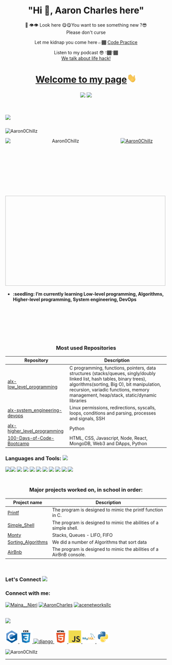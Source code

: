 <h1 align='center'>"Hi 👋, Aaron Charles here"</h1>
<p align="center">🚀 👁👁 Look here 😋😋You want to see something new ?😎 <br> Please don't curse</p>
<p align="center"> Let me kidnap you come here 👉🏾 <a href="https://Aaron0Chillz.github.io/CV" target='./_blank'>Code Practice</a></p>
<p align="center">Listen to my podcast 😎 👇🏾👇🏾 <a href="https://spotifyanchor-web.app.link/e/cA9XxRgPbBb"  target='./_blank'> <br> We talk about life hack!   </p>


<h1 align="center"> Welcome to my page<img src="https://raw.githubusercontent.com/ABSphreak/ABSphreak/master/gifs/Hi.gif" width="30px"> </h1>
<h3 align="center"><a href="mailto:aceaaroncharles001@gmail.com"><img src="https://img.shields.io/badge/EMAIL-red?style=for-the-badge"></a>
<a href='./_blank'><img src="https://img.shields.io/badge/RESUME-blue?style=for-the-badge"></a>
<h1 align="left"><img src="https://readme-typing-svg.herokuapp.com?color=87CEFA&lines=Welcome+To+My+Github!;Hope+you+Enjoy+:)."> </h1><p align="left"> <img src="https://komarev.com/ghpvc/?username=AaronoChillz&label=Profile%20views&color=0e75b6&style=flat" alt="Aaron0Chillz" /> </p>

	
<p align="center"> <img align="left" src="https://github-readme-stats.vercel.app/api/top-langs?username=Aaron0Chillz&show_icons=true&locale=en&layout=compact&theme=radical" alt="Aaron0Chillz" width=360 height=180/>
</p>
<p align="left"> <a href="https://github.com/ryo-ma/github-profile-trophy"><img src="https://github-profile-trophy.vercel.app/?username=Aaron0Chillz&theme=gruvbox" alt="Aaron0Chillz" /></a> </p>

</br>
<h4> 
	<img align="[https://64.media.tumblr.com/369a52fbd9de5230b8ac6986ef801a1e/tumblr_n1pyp1FIBF1ts0osto3_400.gifv](https://64.media.tumblr.com/369a52fbd9de5230b8ac6986ef801a1e/tumblr_n1pyp1FIBF1ts0osto3_400.gifv)" width="500" height="281" /> 
<ul align="left">
	<li> :seedling: I’m currently learning Low-level programming, Algorithms, Higher-level programming, System engineering, DevOps </li><br/><br/>
</ul>
</h4>

<br>

<h3 align="center"> </h3>


<br/>

<h3 align="center">Most used Repositories</h3>

| Repository | Description |
| --- | --- |
| [ alx-low_level_programming](https://github.com/Aaron0Chillz/Alx-low_level_programming) | C programming, functions, pointers, data structures (stacks/queues, singly/doubly linked list, hash tables, binary trees), algorithms(sorting, Big O), bit manipulation, recursion, variadic functions, memory management, heap/stack, static/dynamic libraries |
| [ alx-system_engineering-devops](https://github.com/Aaron0Chillz/Alx-system_engineering-devops) | Linux permissions, redirections, syscalls, loops, conditions and parsing, processes and signals, SSH |
| [ alx-higher_level_programming](https://github.com/Aaron0Chillz/alx-higher_level_programming) | Python|
| [ 100-Days-of-Code-Bootcamp](https://github.com/Aaron0Chillz/100-Days-of-Code-Bootcamp) | HTML, CSS, Javascript, Node, React, MongoDB, Web3 and DApps, Python|


<h3 align="left">Languages and Tools: <img src = "https://media2.giphy.com/media/QssGEmpkyEOhBCb7e1/giphy.gif?cid=ecf05e47a0n3gi1bfqntqmob8g9aid1oyj2wr3ds3mg700bl&rid=giphy.gif" width = 32px> </h3>


<img src="https://img.shields.io/badge/-C%20%20-659ad2?style=flat&logo=c%2B%2B&logoColor=ffffff"><img src="https://img.shields.io/badge/-Python-black?style=flat&logo=python"> 
<img src="https://img.shields.io/badge/-JavaScript-eed718?style=flat&logo=javascript&logoColor=ffffff">
<img src="https://img.shields.io/badge/-MySQL-ADD8E6?style=flat&logo=mysql">
<img src="http://img.shields.io/badge/-Git-F1502F?style=flat&logo=git&logoColor=FFFFFF">
<img src="http://img.shields.io/badge/-Github-000000?style=flat&logo=github&logoColor=FFFFFF">
<img src="http://img.shields.io/badge/-VS%20Code-007ACC?style=flat&logo=visual%20studio%20code&logoColor=white">
<img src="http://img.shields.io/badge/-DOCKER-black?style=flat&logo=DOCKER">
<img src="http://img.shields.io/badge/-FLASK-red?style=flat&logo=FLASK">
<img src="http://img.shields.io/badge/-VAGRANT-blue?style=flat&logo=VAGRANT">
<img src="http://img.shields.io/badge/-LINUX-black?style=flat&logo=LINUX">


<h3 align="center"><br>Major projects worked on, in school in order:</h3> 
  
| Project name | Description |
| --- | --- |
|[Printf](https://github.com/Aaron0Chillz/printf)| The program is designed to mimic the printf function in C.|
|[Simple_Shell](https://github.com/Aaron0Chillz/simple_shell)| The program is designed to mimic the abilities of a simple shell. |
|[Monty](https://github.com/Aaron0Chillz/monty) | Stacks, Queues - LIFO, FIFO |
|[Sorting_Algorithms](https://github.com/Aaron0Chilz/sorting_algorithms) | We did a number of Algorithms that sort data |
|[AirBnb](https://github.com/Aaron0Chillz/AirBnB_clone)| The program is designed to mimic the abilities of a AirBnB console. |
<br />


### Let's Connect <img src='https://raw.githubusercontent.com/ShahriarShafin/ShahriarShafin/main/Assets/handshake.gif' width="100px"> 

<h3 align="left">Connect with me:</h3>
<p align="left">
<a href="https://twitter.com/ACENETWORKSLLC" target="blank"><img align="center" src="https://raw.githubusercontent.com/rahuldkjain/github-profile-readme-generator/master/src/images/icons/Social/twitter.svg" alt="Maina__Njeri" height="30" width="40" /></a>
<a href="https://linkedin.com/in/aaron-charles-497607170" target="blank"><img align="center" src="https://raw.githubusercontent.com/rahuldkjain/github-profile-readme-generator/master/src/images/icons/Social/linked-in-alt.svg" alt="AaronCharles" height="30" width="40" /></a>
<a href="https://instagram.com/acenetworksllc" target="blank"><img align="center" src="https://raw.githubusercontent.com/rahuldkjain/github-profile-readme-generator/master/src/images/icons/Social/instagram.svg" alt="acenetworksllc" height="30" width="40" /></a>
</p>



	
	
<h2 align="left"><img src="https://readme-typing-svg.herokuapp.com?color=87CEFA&lines=Thank+you+for+stopping+by!;Have+a+nice+day."></h2>
</p>

<p align="left"> <a href="https://www.cprogramming.com/" target="_blank" rel="noreferrer"> <img src="https://raw.githubusercontent.com/devicons/devicon/master/icons/c/c-original.svg" alt="c" width="40" height="40"/> </a> <a href="https://www.w3schools.com/css/" target="_blank" rel="noreferrer"> <img src="https://raw.githubusercontent.com/devicons/devicon/master/icons/css3/css3-original-wordmark.svg" alt="css3" width="40" height="40"/> </a> <a href="https://www.djangoproject.com/" target="_blank" rel="noreferrer"> <img src="https://cdn.worldvectorlogo.com/logos/django.svg" alt="django" width="40" height="40"/> </a> <a href="https://www.w3.org/html/" target="_blank" rel="noreferrer"> <img src="https://raw.githubusercontent.com/devicons/devicon/master/icons/html5/html5-original-wordmark.svg" alt="html5" width="40" height="40"/> </a> <a href="https://developer.mozilla.org/en-US/docs/Web/JavaScript" target="_blank" rel="noreferrer"> <img src="https://raw.githubusercontent.com/devicons/devicon/master/icons/javascript/javascript-original.svg" alt="javascript" width="40" height="40"/> </a> <a href="https://www.mysql.com/" target="_blank" rel="noreferrer"> <img src="https://raw.githubusercontent.com/devicons/devicon/master/icons/mysql/mysql-original-wordmark.svg" alt="mysql" width="40" height="40"/> </a> <a href="https://www.python.org" target="_blank" rel="noreferrer"> <img src="https://raw.githubusercontent.com/devicons/devicon/master/icons/python/python-original.svg" alt="python" width="40" height="40"/> </a> </p>



<p><img align="center" src="https://github-readme-streak-stats.herokuapp.com/?user=Aaron0Chillz&theme=gruvbox" alt="Aaron0Chillz" /></p>


---

<!--
